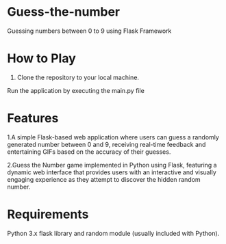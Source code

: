 # Guess-the-number
Guessing numbers between 0 to 9 using Flask Framework

# How to Play

1. Clone the repository to your local machine.

  Run the application by executing the main.py file

# Features

1.A simple Flask-based web application where users can guess a randomly generated number between 0 and 9, receiving real-time feedback and entertaining GIFs based on the accuracy of their guesses.

2.Guess the Number game implemented in Python using Flask, featuring a dynamic web interface that provides users with an interactive and visually engaging experience as they attempt to discover the hidden random number.

# Requirements

Python 3.x
flask library and random module (usually included with Python).
